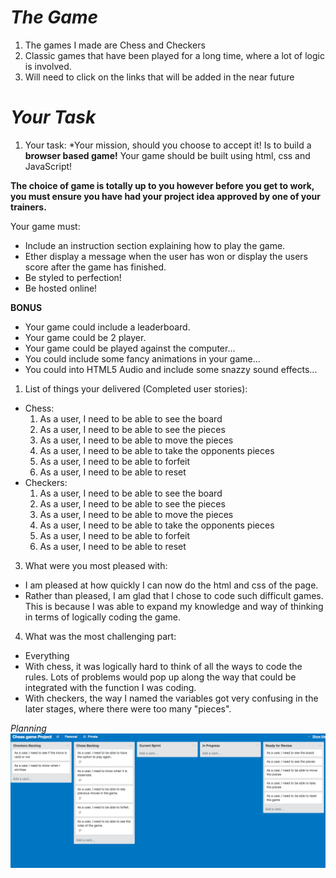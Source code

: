 # *The Game*
1. The games I made are Chess and Checkers
2. Classic games that have been played for a long time, where a lot of logic is involved.
3. Will need to click on the links that will be added in the near future

# *Your Task*
1. Your task:
  *Your mission, should you choose to accept it! Is to build a **browser based game!** Your game should be built using html, css and JavaScript!

  **The choice of game is totally up to you however before you get to work, you must ensure you have had your project idea approved by one of your trainers.**

Your game must:

  * Include an instruction section explaining how to play the game.
  * Ether display a message when the user has won or display the users score after the game has finished.
  * Be styled to perfection!
  * Be hosted online!

**BONUS**

  * Your game could include a leaderboard.
  * Your game could be 2 player.
  * Your game could be played against the computer...
  * You could include some fancy animations in your game...
  * You could into HTML5 Audio and include some snazzy sound effects...

1. List of things your delivered (Completed user stories):
  * Chess:
    1. As a user, I need to be able to see the board
    2. As a user, I need to be able to see the pieces
    3. As a user, I need to be able to move the pieces
    4. As a user, I need to be able to take the opponents pieces
    5. As a user, I need to be able to forfeit
    6. As a user, I need to be able to reset
  * Checkers:
    1. As a user, I need to be able to see the board
    2. As a user, I need to be able to see the pieces
    3. As a user, I need to be able to move the pieces
    4. As a user, I need to be able to take the opponents pieces
    5. As a user, I need to be able to forfeit
    6. As a user, I need to be able to reset
3. What were you most pleased with:
  * I am pleased at how quickly I can now do the html and css of the page.
  * Rather than pleased, I am glad that I chose to code such difficult games. This is because I was able to expand my knowledge and way of thinking in terms of logically coding the game.
4. What was the most challenging part:
  * Everything
  * With chess, it was logically hard to think of all the ways to code the rules. Lots of problems would pop up along the way that could be integrated with the function I was coding.
  * With checkers, the way I named the variables got very confusing in the later stages, where there were too many "pieces".

*Planning*
![trelloboard](./images/trelloboard.png)
